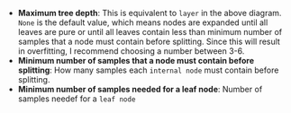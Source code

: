 - **Maximum tree depth**: This is equivalent to `layer` in the above diagram. `None` is the default value, which means nodes are expanded until all leaves are pure or until all leaves contain less than minimum number of samples that a node must contain before splitting. Since this will result in overfitting, I recommend choosing a number between 3-6.
- **Minimum number of samples that a node must contain before splitting**: How many samples each `internal node` must contain before splitting.
- **Minimum number of samples needed for a leaf node**: Number of samples needef for a `leaf node`

